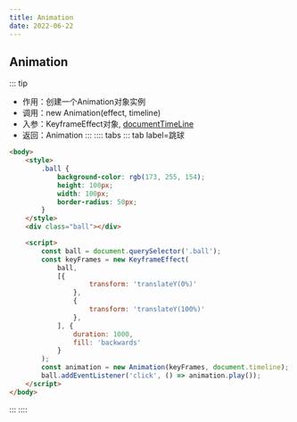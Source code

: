 ```yaml
---
title: Animation
date: 2022-06-22
---
```

## Animation
::: tip
* 作用：创建一个Animation对象实例
* 调用：new Animation(effect, timeline)
* 入参：KeyframeEffect对象, [documentTimeLine](https://developer.mozilla.org/en-US/docs/Web/API/DocumentTimeline)
* 返回：Animation
:::
:::: tabs
::: tab label=跳球
```html
<body>
    <style>
        .ball {
            background-color: rgb(173, 255, 154);
            height: 100px;
            width: 100px;
            border-radius: 50px;
        }
    </style>
    <div class="ball"></div>

    <script>
        const ball = document.querySelector('.ball');
        const keyFrames = new KeyframeEffect(
            ball,
            [{
                    transform: 'translateY(0%)'
                },
                {
                    transform: 'translateY(100%)'
                },
            ], {
                duration: 1000,
                fill: 'backwards'
            }
        );
        const animation = new Animation(keyFrames, document.timeline);
        ball.addEventListener('click', () => animation.play());
    </script>
</body>
```
:::
::::